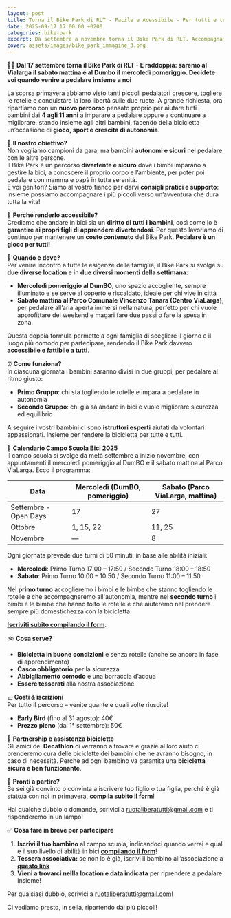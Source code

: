 ```yaml
---
layout: post
title: Torna il Bike Park di RLT - Facile e Acessibile - Per tutti e tutte 
date: 2025-09-17 17:00:00 +0200
categories: bike-park
excerpt: Da settembre a novembre torna il Bike Park di RLT. Accompagnamo bambini dai 4 agli 11 anni all'utilizzo consapevole della bicicletta
cover: assets/images/bike_park_immagine_3.png
---
```


**🚴‍♂️ Dal 17 settembre torna il Bike Park di RLT - E raddoppia: saremo al Vialarga il sabato mattina e al Dumbo il mercoledì pomeriggio. Decidete voi quando venire a pedalare insieme a noi**

La scorsa primavera abbiamo visto tanti piccoli pedalatori crescere, togliere le rotelle e conquistare la loro libertà sulle due ruote. A grande richiesta, ora ripartiamo con un **nuovo percorso** pensato proprio per aiutare tutti i bambini dai **4 agli 11 anni** a imparare a pedalare oppure a continuare a migliorare, stando insieme agli altri bambini, facendo della bicicletta un’occasione di **gioco, sport e crescita di autonomia**.

🎯 **Il nostro obiettivo?**  
Non vogliamo campioni da gara, ma bambini **autonomi e sicuri** nel pedalare con le altre persone.  
Il Bike Park è un percorso **divertente e sicuro** dove i bimbi imparano a gestire la bici, a conoscere il proprio corpo e l’ambiente, per poter poi pedalare con mamma e papà in tutta serenità.  
E voi genitori? Siamo al vostro fianco per darvi **consigli pratici e supporto**: insieme possiamo accompagnare i più piccoli verso un’avventura che dura tutta la vita!

💸 **Perché renderlo accessibile?**  
Crediamo che andare in bici sia un **diritto di tutti i bambini**, così come lo è **garantire ai propri figli di apprendere divertendosi**. Per questo lavoriamo di continuo per mantenere un **costo contenuto** del Bike Park. **Pedalare è un gioco per tutti!**

📅 **Quando e dove?**  
Per venire incontro a tutte le esigenze delle famiglie, il Bike Park si svolge su **due diverse location** e in **due diversi momenti della settimana**:  
- **Mercoledì pomeriggio al DumBO**, uno spazio accogliente, sempre illuminato e se serve al coperto e riscaldato, ideale per chi vive in città
- **Sabato mattina al Parco Comunale Vincenzo Tanara (Centro ViaLarga)**, per pedalare all’aria aperta immersi nella natura, perfetto per chi vuole approfittare del weekend e magari fare due passi o fare la spesa in zona.  

Questa doppia formula permette a ogni famiglia di scegliere il giorno e il luogo più comodo per partecipare, rendendo il Bike Park davvero **accessibile e fattibile a tutti**.

⏰ **Come funziona?**  
In ciascuna giornata i bambini saranno divisi in due gruppi, per pedalare al ritmo giusto:  
- **Primo Gruppo**: chi sta togliendo le rotelle e impara a pedalare in autonomia  
- **Secondo Gruppo**: chi già sa andare in bici e vuole migliorare sicurezza ed equilibrio  

A seguire i vostri bambini ci sono **istruttori esperti** aiutati da volontari appassionati. Insieme per rendere la bicicletta per tutte e tutti.

📅 **Calendario Campo Scuola Bici 2025**  
Il campo scuola si svolge da metà settembre a inizio novembre, con appuntamenti il mercoledì pomeriggio al DumBO e il sabato mattina al Parco ViaLarga. Ecco il programma:  

| Data                  | Mercoledì (DumBO, pomeriggio) | Sabato (Parco ViaLarga, mattina) |
|-----------------------|-------------------------------|----------------------------------|
| Settembre - Open Days | 17                            | 27                               |
| Ottobre               | 1, 15, 22                     | 11, 25                           |
| Novembre              | —                             | 8                                |

Ogni giornata prevede due turni di 50 minuti, in base alle abilità iniziali:   
- **Mercoledì**: Primo Turno 17:00 – 17:50 / Secondo Turno 18:00 – 18:50  
- **Sabato**: Primo Turno 10:00 – 10:50 / Secondo Turno 11:00 – 11:50
  
Nel **primo turno** accoglieremo i bimbi e le bimbe che stanno togliendo le rotelle e che accompagneremo all'autonomia, mentre nel **secondo turno** i bimbi e le bimbe che hanno tolto le rotelle e che aiuteremo nel prendere sempre più domestichezza con la bicicletta. 

 **[Iscriviti subito compilando il form](https://forms.gle/sSyBuZifdWrkt7Db7)**.

🚲 **Cosa serve?**  
- **Bicicletta in buone condizioni** e senza rotelle (anche se ancora in fase di apprendimento)  
- **Casco obbligatorio** per la sicurezza  
- **Abbigliamento comodo** e una borraccia d’acqua  
- **Essere tesserati** alla nostra associazione  

💶 **Costi & iscrizioni**  
Per tutto il percorso – venite quante e quali volte riuscite!  
- **Early Bird** (fino al 31 agosto): 40€  
- **Prezzo pieno** (dal 1° settembre): 50€  

🤝 **Partnership e assistenza biciclette**  
Gli amici del **Decathlon** ci verranno a trovare e grazie al loro aiuto ci prenderemo cura delle biciclette dei bambini che ne avranno bisogno, in  caso di necessità. Perchè ad ogni bambino va garantita una **bicicletta sicura e ben funzionante**. 

🚀 **Pronti a partire?**  
Se sei già convinto o convinta a iscrivere tuo figlio o tua figlia, perché è già stato/a con noi in primavera, **[compila subito il form](https://forms.gle/sSyBuZifdWrkt7Db7)**!  

Hai qualche dubbio o domande, scrivici a ruotaliberatutti@gmail.com e ti risponderemo in un lampo! 

✅ **Cosa fare in breve per partecipare**  
1. **Iscrivi il tuo bambino** al campo scuola, indicandoci quando verrai e qual è il suo livello di abilità in bici **[compilando  il form](https://forms.gle/sSyBuZifdWrkt7Db7)**!  
2. **Tessera associativa:** se non lo è già, iscrivi il bambino all’associazione a **[questo link](https://114mch5e.forms.app/ruota-libera-tutti)**  
3. **Vieni a trovarci nellla location e data indicata** per riprendere a pedalare insieme! 

Per qualsiasi dubbio, scrivici a ruotaliberatutti@gmail.com! 

Ci vediamo presto, in sella, ripartendo dai più piccoli! 

